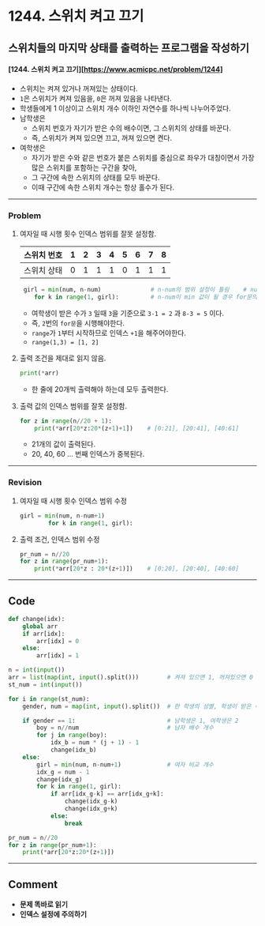 # 1244. 스위치 켜고 끄기

## 스위치들의 마지막 상태를 출력하는 프로그램을 작성하기

#### [1244. 스위치 켜고 끄기][https://www.acmicpc.net/problem/1244]

- 스위치는 켜져 있거나 꺼져있는 상태이다.
- `1`은 스위치가 켜져 있음을, `0`은 꺼져 있음을 나타낸다. 
- 학생들에게 1 이상이고 스위치 개수 이하인 자연수를 하나씩 나누어주었다.
- 남학생은 
  - 스위치 번호가 자기가 받은 수의 배수이면, 그 스위치의 상태를 바꾼다.
  -  즉, 스위치가 켜져 있으면 끄고, 꺼져 있으면 켠다. 
- 여학생은 
  - 자기가 받은 수와 같은 번호가 붙은 스위치를 중심으로 좌우가 대칭이면서 가장 많은 스위치를 포함하는 구간을 찾아,
  -  그 구간에 속한 스위치의 상태를 모두 바꾼다. 
  - 이때 구간에 속한 스위치 개수는 항상 홀수가 된다.

---

###  Problem

1. 여자일 때 시행 횟수 인덱스 범위를 잘못 설정함.

   | 스위치 번호 | 1    | 2    | 3    | 4    | 5    | 6    | 7    | 8    |
   | ----------- | ---- | ---- | ---- | ---- | ---- | ---- | ---- | ---- |
   | 스위치 상태 | 0    | 1    | 1    | 1    | 0    | 1    | 1    | 1    |

   ```python
    girl = min(num, n-num)              # n-num의 범위 설정이 틀림    # num = 3, n-num = 5
       for k in range(1, girl):         # n-num이 min 값이 될 경우 for문의 시행 횟수가 틀림
   ```

   - 여학생이 받은 수가 `3` 일때  `3`을 기준으로 `3-1 = 2` 과 `8-3 = 5` 이다.
   - 즉, `2`번의 `for문`을 시행해야한다.
   - `range`가 `1`부터 시작하므로 인덱스 `+1`을 해주어야한다.
   - `range(1,3) = [1, 2]`

   

2. 출력 조건을 제대로 읽지 않음.

   ```python
   print(*arr)
   ```

   - 한 줄에 20개씩 출력해야 하는데 모두 출력한다.

   

3. 출력 값의 인덱스 범위를 잘못 설정함.

   ```python
   for z in range(n//20 + 1):
       print(*arr[20*z:20*(z+1)+1])    # [0:21], [20:41], [40:61]
   ```

   - 21개의 값이 출력된다.
   - 20, 40, 60 ... 번째 인덱스가 중복된다.

---

### Revision

1. 여자일 때 시행 횟수 인덱스 범위 수정

   ```python
   girl = min(num, n-num+1)
           for k in range(1, girl):
   ```

2. 출력 조건, 인덱스 범위 수정

   ```python
   pr_num = n//20
   for z in range(pr_num+1):
       print(*arr[20*z : 20*(z+1)])    # [0:20], [20:40], [40:60]
   ```

---

## Code

```python
def change(idx):
    global arr
    if arr[idx]:
        arr[idx] = 0
    else:
        arr[idx] = 1

n = int(input())
arr = list(map(int, input().split()))        # 켜져 있으면 1, 꺼져있으면 0
st_num = int(input())

for i in range(st_num):
    gender, num = map(int, input().split())  # 한 학생의 성별, 학생이 받은 수

    if gender == 1:                          # 남학생은 1, 여학생은 2
        boy = n//num                         # 남자 배수 개수
        for j in range(boy):
            idx_b = num * (j + 1) - 1
            change(idx_b)
    else:
        girl = min(num, n-num+1)             # 여자 비교 개수
        idx_g = num - 1
        change(idx_g)
        for k in range(1, girl):
            if arr[idx_g-k] == arr[idx_g+k]:
                change(idx_g-k)
                change(idx_g+k)
            else:
                break

pr_num = n//20
for z in range(pr_num+1):
    print(*arr[20*z:20*(z+1)])
```

---

## Comment

- **문제 똑바로 읽기**
- **인덱스 설정에 주의하기**